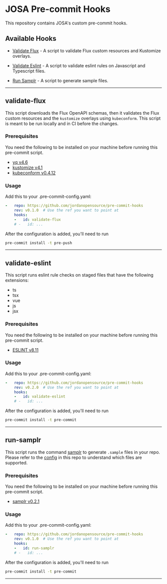 # JOSA Pre-commit Hooks

This repository contains JOSA's custom pre-commit hooks.

## Available Hooks

- [Validate Flux](#validate-flux) - A script to validate Flux custom resources and Kustomize overlays.
- [Validate Eslint](#validate-eslint) - A script to validate eslint rules on Javascript and Typescript files.

- [Run Samplr](#run-samplr) - A script to generate sample files.

___

## validate-flux

This script downloads the Flux OpenAPI schemas, then it validates the
Flux custom resources and the `kustomize` overlays using `kubeconform`.
This script is meant to be run locally and in CI before the changes.

### Prerequisites

You need the following to be installed on your machine before running this pre-commit script.

- [yq v4.6](https://github.com/mikefarah/yq)
- [kustomize v4.1](https://github.com/kubernetes-sigs/kustomize)
- [kubeconform v0.4.12](https://github.com/yannh/kubeconform)

### Usage

Add this to your .pre-commit-config.yaml:

```yaml
-   repo: https://github.com/jordanopensource/pre-commit-hooks
    rev: v0.1.0  # Use the ref you want to point at
    hooks:
    -   id: validate-flux
    # -   id: ...
```

After the configuration is added, you'll need to run

```bash
pre-commit install -t pre-push
```

___

## validate-eslint

This script runs eslint rule checks on staged files that have the following extensions:

- ts
- tsx
- vue
- js
- jsx

### Prerequisites

You need the following to be installed on your machine before running this pre-commit script.

- [ESLINT v8.11](https://www.npmjs.com/package/eslint)

### Usage

Add this to your .pre-commit-config.yaml:

```yaml
-   repo: https://github.com/jordanopensource/pre-commit-hooks
    rev: v0.2.0  # Use the ref you want to point at
    hooks:
    -   id: validate-eslint
    # -   id: ...
```

After the configuration is added, you'll need to run

```bash
pre-commit install -t pre-commit
```

___

## run-samplr

This script runs the command [samplr](https://github.com/unmultimedio/samplr) to generate `.sample` files in your repo. Please refer to the [config](./scripts/samplr/.samplr.yml) in this repo to understand which files are supported.

### Prerequisites

You need the following to be installed on your machine before running this pre-commit script.

- [samplr v0.2.1](https://github.com/unmultimedio/samplr/releases/tag/v0.2.1)

### Usage

Add this to your .pre-commit-config.yaml:

```yaml
-   repo: https://github.com/jordanopensource/pre-commit-hooks
    rev: v0.1.0  # Use the ref you want to point at
    hooks:
    -   id: run-samplr
    # -   id: ...
```

After the configuration is added, you'll need to run

```bash
pre-commit install -t pre-commit
```

___
